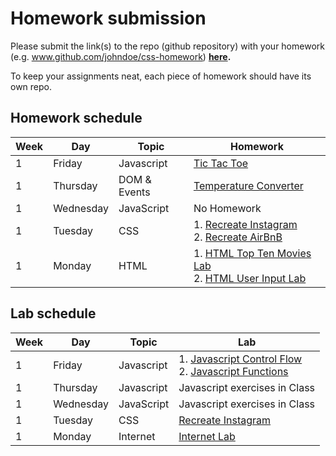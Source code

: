 # Homework submission

Please submit the link(s) to the repo (github repository) with your homework (e.g. www.github.com/johndoe/css-homework) **[here](https://goo.gl/forms/NkiI21wh3Fe48h583).**

To keep your assignments neat, each piece of homework should have its own repo.

## Homework schedule

| Week   | Day       | Topic      | Homework                                                             |
| ------ | ------    | -----      | --------                                                             |
|   1    | Friday    | Javascript | [Tic Tac Toe][1010]                                                  |
|   1    | Thursday | DOM & Events| [Temperature Converter][1009]                                        |
|   1    | Wednesday | JavaScript | No Homework                                                          |
|   1    | Tuesday   | CSS        | 1. [Recreate Instagram][902] <br> 2. [Recreate AirBnB][903]          |
|   1    | Monday    | HTML       | 1. [HTML Top Ten Movies Lab][900] <br> 2. [HTML User Input Lab][901] |

## Lab schedule

| Week   | Day       | Topic      | Lab                                                             |
| ------ | ------    | -----      | --------                                                             |
|   1    | Friday    | Javascript | 1. [Javascript Control Flow][1004]<br>2. [Javascript Functions][1007]|
|   1    | Thursday | Javascript| Javascript exercises in Class                                        |
|   1    | Wednesday | JavaScript | Javascript exercises in Class                                       |
|   1    | Tuesday   | CSS        | [Recreate Instagram][902]                                            |
|   1    | Monday    | Internet   | [Internet Lab][1000]                                                 |


<!-- Links to homework -->
[1010]: https://github.com/davified/tic-tac-toe
[900]: https://github.com/WDI-SEA/html_top_ten_movies_table
[901]: https://github.com/WDI-SEA/html_user_inputs
[902]: https://github.com/ga-students/css-positioning
[903]: https://github.com/ga-students/css-airbnb
[1009]: https://github.com/WDI-SEA/temperature-converter-dom

<!--  links to labs -->

[1000]: 03-internet/internet-lab.md
[1004]: https://github.com/davified/js-control-flow
[1007]: https://github.com/davified/js-functions

